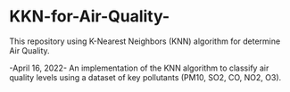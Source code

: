 # KKN-for-Air-Quality-
This repository using K-Nearest Neighbors (KNN) algorithm for determine Air Quality.


-April 16, 2022-
An implementation of the KNN algorithm to classify air quality levels using a dataset of key pollutants (PM10, SO2, CO, NO2, O3).
